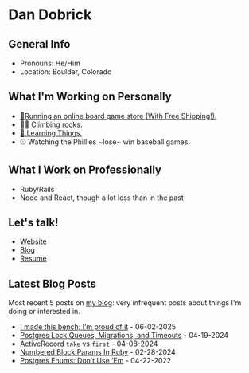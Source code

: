 # Dan Dobrick

## General Info
- Pronouns: He/Him
- Location: Boulder, Colorado

## What I'm Working on Personally
- [🎲Running an online board game store (With Free Shipping!).](https://www.unexplored-games.com)
- [🧗‍♂️ Climbing rocks.](https://www.mountainproject.com/user/201108776/dan-d)
- [🧠 Learning Things.](https://dandobrick.com/blog)
- ⚾️ Watching the Phillies ~lose~ win baseball games.

## What I Work on Professionally
- Ruby/Rails
- Node and React, though a lot less than in the past

## Let's talk!
- [Website](https://dandobrick.com)
- [Blog](https://dandobrick.com/blog)
- [Resume](https://dandobrick.com/assets/Dan_Dobrick_resume_2023.pdf)

## Latest Blog Posts
Most recent 5 posts on [my blog](https://dandobrick.com/blog): very infrequent posts about things I'm doing or interested in.

<!-- blog starts -->
- [I made this bench; I’m proud of it](http://dandobrick.com/blog/posts/i-made-this-bench-i'm-proud-of-it/) - 06-02-2025
- [Postgres Lock Queues, Migrations, and Timeouts](http://dandobrick.com/blog/posts/postgres-locks-migration-and-timeouts/) - 04-19-2024
- [ActiveRecord `take` vs `first`](http://dandobrick.com/blog/posts/ruby's-take-vs-first/) - 04-08-2024
- [Numbered Block Params In Ruby](http://dandobrick.com/blog/posts/numbered-block-params-in-ruby/) - 02-28-2024
- [Postgres Enums: Don’t Use ‘Em](http://dandobrick.com/blog/posts/postgres-enums-don't-use-'em/) - 04-22-2022
<!-- blog ends -->

